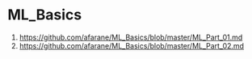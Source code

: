 # ML_Basics

01. https://github.com/afarane/ML_Basics/blob/master/ML_Part_01.md
02. https://github.com/afarane/ML_Basics/blob/master/ML_Part_02.md
